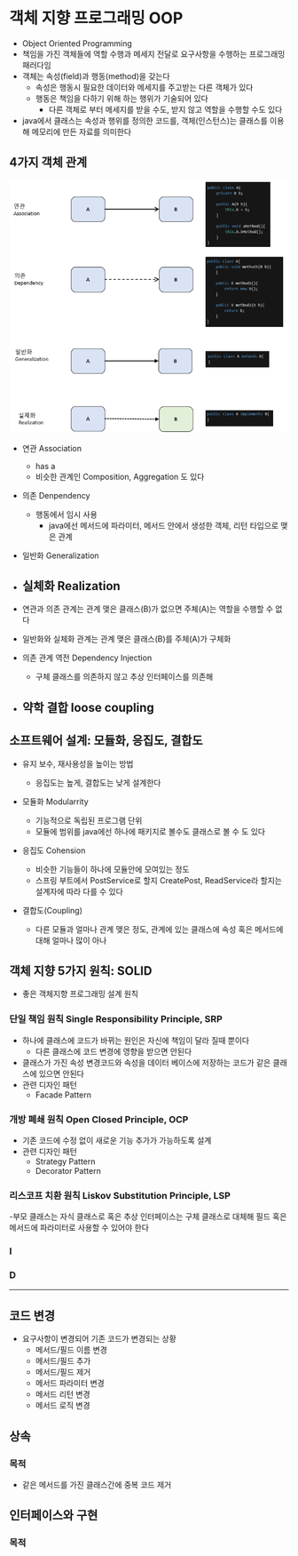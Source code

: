 # 객체 지향 프로그래밍 OOP
- Object Oriented Programming
- 책임을 가진 객체들에 역할 수행과 메세지 전달로 요구사항을 수행하는 프로그래밍 패러다임
- 객체는 속성(field)과 행동(method)을 갖는다
  - 속성은 행동시 필요한 데이터와 메세지를 주고받는 다른 객체가 있다
  - 행동은 책임을 다하기 위해 하는 행위가 기술되어 있다
    - 다른 객체로 부터 메세지를 받을 수도, 받지 않고 역할을 수행할 수도 있다
- java에서 클래스는 속성과 행위를 정의한 코드를, 객체(인스턴스)는 클래스를 이용해 메모리에 만든 자료를 의미한다


## 4가지 객체 관계
![](./image/객체관계.PNG)

- 연관 Association
  - has a
  - 비슷한 관계인 Composition, Aggregation 도 있다
- 의존 Denpendency
  - 행동에서 임시 사용
    - java에선 메서드에 파라미터, 메서드 안에서 생성한 객체, 리턴 타입으로 맺은 관계
- 일반화 Generalization
- 실체화 Realization
  - 


- 연관과 의존 관계는 관계 맺은 클래스(B)가 없으면 주체(A)는 역할을 수행할 수 없다
- 일반화와 실체화 관계는 관계 맺은 클래스(B)를 주체(A)가 구체화

- 의존 관계 역전 Dependency Injection
  - 구체 클래스를 의존하지 않고 추상 인터페이스를 의존해 
- 약학 결합 loose coupling
  - 

## 소프트웨어 설계: 모듈화, 응집도, 결합도
- 유지 보수, 재사용성을 높이는 방법
  - 응집도는 높게, 결합도는 낮게 설계한다

- 모듈화 Modularrity
  - 기능적으로 독립된 프로그램 단위
  - 모듈에 범위를 java에선 하나에 패키지로 볼수도 클래스로 볼 수 도 있다 
- 응집도 Cohension
  - 비슷한 기능들이 하나에 모듈안에 모여있는 정도 
  - 스프링 부트에서 PostService로 할지 CreatePost, ReadService라 할지는 설계자에 따라 다를 수 있다
- 결합도(Coupling)
  - 다른 모듈과 얼마나 관계 맺은 정도, 관계에 있는 클래스에 속성 혹은 메서드에 대해 얼마나 많이 아나

## 객체 지향 5가지 원칙: SOLID
- 좋은 객체지향 프로그래밍 설계 원칙

### 단일 책임 원칙 Single Responsibility Principle, SRP 
- 하나에 클래스에 코드가 바뀌는 원인은 자신에 책임이 달라 질때 뿐이다
  - 다른 클래스에 코드 변경에 영향을 받으면 안된다
- 클래스가 가진 속성 변경코드와 속성을 데이터 베이스에 저장하는 코드가 같은 클래스에 있으면 안된다
- 관련 디자인 패턴
  - Facade Pattern


### 개방 폐쇄 원칙 Open Closed Principle, OCP
- 기존 코드에 수정 없이 새로운 기능 추가가 가능하도록 설계
- 관련 디자인 패턴
  - Strategy Pattern 
  - Decorator Pattern

### 리스코프 치환 원칙 Liskov Substitution Principle, LSP
-부모 클래스는 자식 클래스로 혹은 추상 인터페이스는 구체 클래스로 대체해 필드 혹은 메서드에 파라미터로 사용할 수 있어야 한다

### I

### D








----------------------------------------

## 코드 변경
- 요구사항이 변경되어 기존 코드가 변경되는 상황
  - 메서드/필드 이름 변경
  - 메서드/필드 추가
  - 메서드/필드 제거
  - 메서드 파라미터 변경
  - 메서드 리턴 변경
  - 메서드 로직 변경


## 상속
### 목적
- 같은 메서드를 가진 클래스간에 중복 코드 제거


## 인터페이스와 구현
### 목적